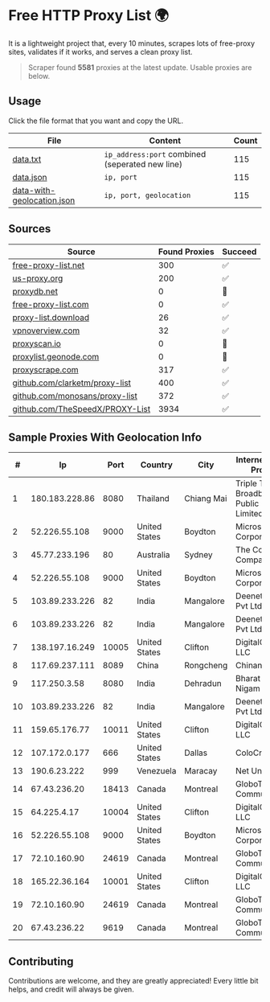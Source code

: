 
# Free HTTP Proxy List 🌍

It is a lightweight project that, every 10 minutes, scrapes lots of free-proxy sites, validates if it works, and serves a clean proxy list.


> Scraper found **5581** proxies at the latest update. Usable proxies are below.

## Usage

Click the file format that you want and copy the URL.


|File|Content|Count|
|----|-------|-----|
|[data.txt](https://raw.githubusercontent.com/themiralay/Proxy-List-World/master/data.txt)|`ip_address:port` combined (seperated new line)|115|
|[data.json](https://raw.githubusercontent.com/themiralay/Proxy-List-World/master/data.json)|`ip, port`|115|
|[data-with-geolocation.json](https://raw.githubusercontent.com/themiralay/Proxy-List-World/master/data-with-geolocation.json)|`ip, port, geolocation`|115|

## Sources

|Source|Found Proxies|Succeed|
|------|-------------|-------|
|[free-proxy-list.net](https://free-proxy-list.net)|300|✅|
|[us-proxy.org](https://www.us-proxy.org)|200|✅|
|[proxydb.net](http://proxydb.net)|0|🚫|
|[free-proxy-list.com](https://free-proxy-list.com/?page=&port=&type%5B%5D=http&type%5B%5D=https&up_time=0&search=Search)|0|✅|
|[proxy-list.download](https://www.proxy-list.download/HTTP)|26|✅|
|[vpnoverview.com](https://vpnoverview.com/privacy/anonymous-browsing/free-proxy-servers)|32|✅|
|[proxyscan.io](https://www.proxyscan.io)|0|🚫|
|[proxylist.geonode.com](https://proxylist.geonode.com/api/proxy-list?limit=300&page=1&sort_by=lastChecked&sort_type=desc&protocols=http,https)|0|🚫|
|[proxyscrape.com](https://api.proxyscrape.com/v2/?request=displayproxies&protocol=http&timeout=10000&country=all&ssl=all&anonymity=all)|317|✅|
|[github.com/clarketm/proxy-list](https://raw.githubusercontent.com/clarketm/proxy-list/master/proxy-list-raw.txt)|400|✅|
|[github.com/monosans/proxy-list](https://raw.githubusercontent.com/monosans/proxy-list/main/proxies/http.txt)|372|✅|
|[github.com/TheSpeedX/PROXY-List](https://raw.githubusercontent.com/TheSpeedX/PROXY-List/master/http.txt)|3934|✅|


## Sample Proxies With Geolocation Info

|#|Ip|Port|Country|City|Internet Service Provider|
|-|--|----|-------|----|-------------------------|
|1|180.183.228.86|8080|Thailand|Chiang Mai|Triple T Broadband Public Company Limited|
|2|52.226.55.108|9000|United States|Boydton|Microsoft Corporation|
|3|45.77.233.196|80|Australia|Sydney|The Constant Company|
|4|52.226.55.108|9000|United States|Boydton|Microsoft Corporation|
|5|103.89.233.226|82|India|Mangalore|Deenet Services Pvt Ltd|
|6|103.89.233.226|82|India|Mangalore|Deenet Services Pvt Ltd|
|7|138.197.16.249|10005|United States|Clifton|DigitalOcean, LLC|
|8|117.69.237.111|8089|China|Rongcheng|Chinanet|
|9|117.250.3.58|8080|India|Dehradun|Bharat Sanchar Nigam Ltd|
|10|103.89.233.226|82|India|Mangalore|Deenet Services Pvt Ltd|
|11|159.65.176.77|10011|United States|Clifton|DigitalOcean, LLC|
|12|107.172.0.177|666|United States|Dallas|ColoCrossing|
|13|190.6.23.222|999|Venezuela|Maracay|Net Uno|
|14|67.43.236.20|18413|Canada|Montreal|GloboTech Communications|
|15|64.225.4.17|10004|United States|Clifton|DigitalOcean, LLC|
|16|52.226.55.108|9000|United States|Boydton|Microsoft Corporation|
|17|72.10.160.90|24619|Canada|Montreal|GloboTech Communications|
|18|165.22.36.164|10001|United States|Clifton|DigitalOcean, LLC|
|19|72.10.160.90|24619|Canada|Montreal|GloboTech Communications|
|20|67.43.236.22|9619|Canada|Montreal|GloboTech Communications|



## Contributing

Contributions are welcome, and they are greatly appreciated! Every
little bit helps, and credit will always be given.

